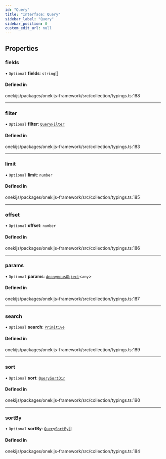 ```yaml
---
id: "Query"
title: "Interface: Query"
sidebar_label: "Query"
sidebar_position: 0
custom_edit_url: null
---
```


## Properties

### fields

• `Optional` **fields**: `string`[]

#### Defined in

onekijs/packages/onekijs-framework/src/collection/typings.ts:188

___

### filter

• `Optional` **filter**: [`QueryFilter`](QueryFilter.md)

#### Defined in

onekijs/packages/onekijs-framework/src/collection/typings.ts:183

___

### limit

• `Optional` **limit**: `number`

#### Defined in

onekijs/packages/onekijs-framework/src/collection/typings.ts:185

___

### offset

• `Optional` **offset**: `number`

#### Defined in

onekijs/packages/onekijs-framework/src/collection/typings.ts:186

___

### params

• `Optional` **params**: [`AnonymousObject`](AnonymousObject.md)<`any`\>

#### Defined in

onekijs/packages/onekijs-framework/src/collection/typings.ts:187

___

### search

• `Optional` **search**: [`Primitive`](../types/Primitive.md)

#### Defined in

onekijs/packages/onekijs-framework/src/collection/typings.ts:189

___

### sort

• `Optional` **sort**: [`QuerySortDir`](../types/QuerySortDir.md)

#### Defined in

onekijs/packages/onekijs-framework/src/collection/typings.ts:190

___

### sortBy

• `Optional` **sortBy**: [`QuerySortBy`](../types/QuerySortBy.md)[]

#### Defined in

onekijs/packages/onekijs-framework/src/collection/typings.ts:184
